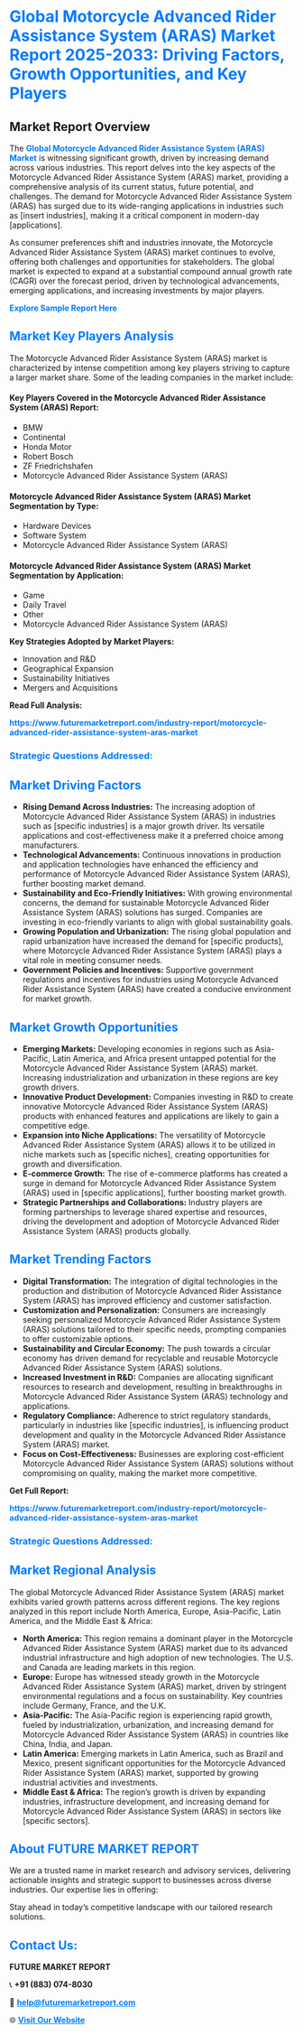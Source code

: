 <h1 style="color: #007BFF;">Global Motorcycle Advanced Rider Assistance System (ARAS) Market Report 2025-2033: Driving Factors, Growth Opportunities, and Key Players</h1>

<section id="overview">
<h2>Market Report Overview</h2>
<p>The <a href="https://www.futuremarketreport.com/industry-report/motorcycle-advanced-rider-assistance-system-aras-market" style="color: #007BFF; text-decoration: none;"><strong>Global Motorcycle Advanced Rider Assistance System (ARAS) Market</strong></a> is witnessing significant growth, driven by increasing demand across various industries. This report delves into the key aspects of the Motorcycle Advanced Rider Assistance System (ARAS) market, providing a comprehensive analysis of its current status, future potential, and challenges. The demand for Motorcycle Advanced Rider Assistance System (ARAS) has surged due to its wide-ranging applications in industries such as [insert industries], making it a critical component in modern-day [applications].</p>
<p>As consumer preferences shift and industries innovate, the Motorcycle Advanced Rider Assistance System (ARAS) market continues to evolve, offering both challenges and opportunities for stakeholders. The global market is expected to expand at a substantial compound annual growth rate (CAGR) over the forecast period, driven by technological advancements, emerging applications, and increasing investments by major players.</p>
</section>

<section id="overview">
<p><a href="https://www.futuremarketreport.com/request-sample/reportId=109787" style="color: #007BFF; text-decoration: none;"><strong>Explore Sample Report Here</strong></a></p>
</section>

<section id="key-players">
<h2 style="color: #007BFF;">Market Key Players Analysis</h2>
<p>The Motorcycle Advanced Rider Assistance System (ARAS) market is characterized by intense competition among key players striving to capture a larger market share. Some of the leading companies in the market include:</p>
<h4>Key Players Covered in the Motorcycle Advanced Rider Assistance System (ARAS) Report:</h4>
<ul><li>BMW</li><li>Continental</li><li>Honda Motor</li><li>Robert Bosch</li><li>ZF Friedrichshafen</li><li>Motorcycle Advanced Rider Assistance System (ARAS)</li></ul>
<h4>Motorcycle Advanced Rider Assistance System (ARAS) Market Segmentation by Type:</h4>
<ul><li>Hardware Devices</li><li>Software System</li><li>Motorcycle Advanced Rider Assistance System (ARAS)</li></ul>

<h4>Motorcycle Advanced Rider Assistance System (ARAS) Market Segmentation by Application:</h4>
<ul><li>Game</li><li>Daily Travel</li><li>Other</li><li>Motorcycle Advanced Rider Assistance System (ARAS)</li></ul>
<p><strong>Key Strategies Adopted by Market Players:</strong></p>
<ul>
<li>Innovation and R&D</li>
<li>Geographical Expansion</li>
<li>Sustainability Initiatives</li>
<li>Mergers and Acquisitions</li>
</ul>
</section>

<section>
<p><strong>Read Full Analysis: </strong></p><a href="https://www.futuremarketreport.com/industry-report/motorcycle-advanced-rider-assistance-system-aras-market" style="color: #007BFF; text-decoration: none;"><strong>https://www.futuremarketreport.com/industry-report/motorcycle-advanced-rider-assistance-system-aras-market</strong></a>
<h3 style="color: #007BFF;">Strategic Questions Addressed:</h3>
</section>

<section id="driving-factors">
<h2 style="color: #007BFF;">Market Driving Factors</h2>
<ul>
<li><strong>Rising Demand Across Industries:</strong> The increasing adoption of Motorcycle Advanced Rider Assistance System (ARAS) in industries such as [specific industries] is a major growth driver. Its versatile applications and cost-effectiveness make it a preferred choice among manufacturers.</li>
<li><strong>Technological Advancements:</strong> Continuous innovations in production and application technologies have enhanced the efficiency and performance of Motorcycle Advanced Rider Assistance System (ARAS), further boosting market demand.</li>
<li><strong>Sustainability and Eco-Friendly Initiatives:</strong> With growing environmental concerns, the demand for sustainable Motorcycle Advanced Rider Assistance System (ARAS) solutions has surged. Companies are investing in eco-friendly variants to align with global sustainability goals.</li>
<li><strong>Growing Population and Urbanization:</strong> The rising global population and rapid urbanization have increased the demand for [specific products], where Motorcycle Advanced Rider Assistance System (ARAS) plays a vital role in meeting consumer needs.</li>
<li><strong>Government Policies and Incentives:</strong> Supportive government regulations and incentives for industries using Motorcycle Advanced Rider Assistance System (ARAS) have created a conducive environment for market growth.</li>
</ul>
</section>

<section id="growth-opportunities">
<h2 style="color: #007BFF;">Market Growth Opportunities</h2>
<ul>
<li><strong>Emerging Markets:</strong> Developing economies in regions such as Asia-Pacific, Latin America, and Africa present untapped potential for the Motorcycle Advanced Rider Assistance System (ARAS) market. Increasing industrialization and urbanization in these regions are key growth drivers.</li>
<li><strong>Innovative Product Development:</strong> Companies investing in R&D to create innovative Motorcycle Advanced Rider Assistance System (ARAS) products with enhanced features and applications are likely to gain a competitive edge.</li>
<li><strong>Expansion into Niche Applications:</strong> The versatility of Motorcycle Advanced Rider Assistance System (ARAS) allows it to be utilized in niche markets such as [specific niches], creating opportunities for growth and diversification.</li>
<li><strong>E-commerce Growth:</strong> The rise of e-commerce platforms has created a surge in demand for Motorcycle Advanced Rider Assistance System (ARAS) used in [specific applications], further boosting market growth.</li>
<li><strong>Strategic Partnerships and Collaborations:</strong> Industry players are forming partnerships to leverage shared expertise and resources, driving the development and adoption of Motorcycle Advanced Rider Assistance System (ARAS) products globally.</li>
</ul>
</section>

<section id="trending-factors">
<h2 style="color: #007BFF;">Market Trending Factors</h2>
<ul>
<li><strong>Digital Transformation:</strong> The integration of digital technologies in the production and distribution of Motorcycle Advanced Rider Assistance System (ARAS) has improved efficiency and customer satisfaction.</li>
<li><strong>Customization and Personalization:</strong> Consumers are increasingly seeking personalized Motorcycle Advanced Rider Assistance System (ARAS) solutions tailored to their specific needs, prompting companies to offer customizable options.</li>
<li><strong>Sustainability and Circular Economy:</strong> The push towards a circular economy has driven demand for recyclable and reusable Motorcycle Advanced Rider Assistance System (ARAS) solutions.</li>
<li><strong>Increased Investment in R&D:</strong> Companies are allocating significant resources to research and development, resulting in breakthroughs in Motorcycle Advanced Rider Assistance System (ARAS) technology and applications.</li>
<li><strong>Regulatory Compliance:</strong> Adherence to strict regulatory standards, particularly in industries like [specific industries], is influencing product development and quality in the Motorcycle Advanced Rider Assistance System (ARAS) market.</li>
<li><strong>Focus on Cost-Effectiveness:</strong> Businesses are exploring cost-efficient Motorcycle Advanced Rider Assistance System (ARAS) solutions without compromising on quality, making the market more competitive.</li>
</ul>
</section>

<section>
<p><strong>Get Full Report: </strong></p><a href="https://www.futuremarketreport.com/industry-report/motorcycle-advanced-rider-assistance-system-aras-market" style="color: #007BFF; text-decoration: none;"><strong>https://www.futuremarketreport.com/industry-report/motorcycle-advanced-rider-assistance-system-aras-market</strong></a>
<h3 style="color: #007BFF;">Strategic Questions Addressed:</h3>
</section>


<section id="regional-analysis">
<h2 style="color: #007BFF;">Market Regional Analysis</h2>
<p>The global Motorcycle Advanced Rider Assistance System (ARAS) market exhibits varied growth patterns across different regions. The key regions analyzed in this report include North America, Europe, Asia-Pacific, Latin America, and the Middle East & Africa:</p>
<ul>
<li><strong>North America:</strong> This region remains a dominant player in the Motorcycle Advanced Rider Assistance System (ARAS) market due to its advanced industrial infrastructure and high adoption of new technologies. The U.S. and Canada are leading markets in this region.</li>
<li><strong>Europe:</strong> Europe has witnessed steady growth in the Motorcycle Advanced Rider Assistance System (ARAS) market, driven by stringent environmental regulations and a focus on sustainability. Key countries include Germany, France, and the U.K.</li>
<li><strong>Asia-Pacific:</strong> The Asia-Pacific region is experiencing rapid growth, fueled by industrialization, urbanization, and increasing demand for Motorcycle Advanced Rider Assistance System (ARAS) in countries like China, India, and Japan.</li>
<li><strong>Latin America:</strong> Emerging markets in Latin America, such as Brazil and Mexico, present significant opportunities for the Motorcycle Advanced Rider Assistance System (ARAS) market, supported by growing industrial activities and investments.</li>
<li><strong>Middle East & Africa:</strong> The region’s growth is driven by expanding industries, infrastructure development, and increasing demand for Motorcycle Advanced Rider Assistance System (ARAS) in sectors like [specific sectors].</li>
</ul>
</section>

<footer>
<h2 style="color: #007BFF;">About FUTURE MARKET REPORT</h2>
<p>We are a trusted name in market research and advisory services, delivering actionable insights and strategic support to businesses across diverse industries. Our expertise lies in offering:</p>

<p>Stay ahead in today’s competitive landscape with our tailored research solutions.</p>

<h2 style="color: #007BFF;">Contact Us:</h2>
<p><strong>FUTURE MARKET REPORT</strong></p>
<p>📞 <strong>+91 (883) 074-8030</strong></p>
<p>📧 <strong><a href="mailto:help@futuremarketreport.com" style="color: #007BFF;">help@futuremarketreport.com</a></strong></p>
<p>🌐 <strong><a href="https://www.futuremarketreport.com/" style="color: #007BFF;">Visit Our Website</a></strong></p>
</footer>